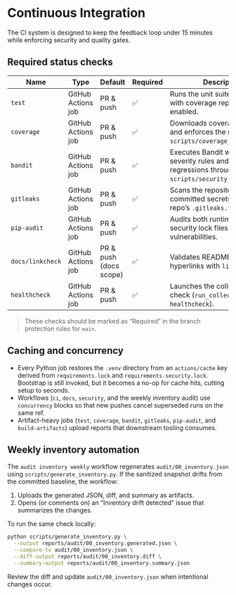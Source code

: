 # Continuous Integration

The CI system is designed to keep the feedback loop under 15 minutes while enforcing security and quality gates.

## Required status checks

| Name | Type | Default | Required | Description |
| --- | --- | --- | --- | --- |
| `test` | GitHub Actions job | PR & push | ✅ | Runs the unit suite under `pytest` with coverage reporting enabled. |
| `coverage` | GitHub Actions job | PR & push | ✅ | Downloads coverage artifacts and enforces the ratchet via `scripts/coverage_ratcheter.sh`. |
| `bandit` | GitHub Actions job | PR & push | ✅ | Executes Bandit with high-severity rules and blocks regressions through `scripts/security_gate.py`. |
| `gitleaks` | GitHub Actions job | PR & push | ✅ | Scans the repository for committed secrets using the repo’s `.gitleaks.toml`. |
| `pip-audit` | GitHub Actions job | PR & push | ✅ | Audits both runtime and security lock files for known vulnerabilities. |
| `docs/linkcheck` | GitHub Actions job | PR & push (docs scope) | ✅ | Validates README and `docs/` hyperlinks with `linkchecker`. |
| `healthcheck` | GitHub Actions job | PR & push | ✅ | Launches the collector health check (`run_collector.py --healthcheck`). |

> These checks should be marked as “Required” in the branch protection rules for `main`.

## Caching and concurrency

- Every Python job restores the `.venv` directory from an `actions/cache` key derived from `requirements.lock` and `requirements-security.lock`. Bootstrap is still invoked, but it becomes a no-op for cache hits, cutting setup to seconds.
- Workflows (`ci`, `docs`, `security`, and the weekly inventory audit) use `concurrency` blocks so that new pushes cancel superseded runs on the same ref.
- Artifact-heavy jobs (`test`, `coverage`, `bandit`, `gitleaks`, `pip-audit`, and `build-artifacts`) upload reports that downstream tooling consumes.

## Weekly inventory automation

The `audit inventory weekly` workflow regenerates `audit/00_inventory.json` using `scripts/generate_inventory.py`. If the sanitized snapshot drifts from the committed baseline, the workflow:

1. Uploads the generated JSON, diff, and summary as artifacts.
2. Opens (or comments on) an “Inventory drift detected” issue that summarizes the changes.

To run the same check locally:

```bash
python scripts/generate_inventory.py \
  --output reports/audit/00_inventory.generated.json \
  --compare-to audit/00_inventory.json \
  --diff-output reports/audit/00_inventory.diff \
  --summary-output reports/audit/00_inventory.summary.json
```

Review the diff and update `audit/00_inventory.json` when intentional changes occur.
